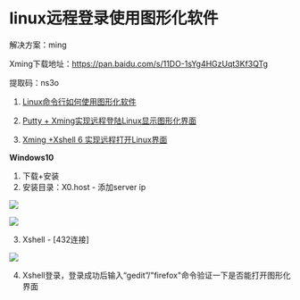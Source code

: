 # linux远程登录使用图形化软件

解决方案：ming

Xming下载地址：https://pan.baidu.com/s/11DO-1sYg4HGzUqt3Kf3QTg

提取码：ns3o

1. [Linux命令行如何使用图形化软件]( https://zhuanlan.zhihu.com/p/66718893)

2. [Putty + Xming实现远程登陆Linux显示图形化界面](https://blog.csdn.net/Yinyaowei/article/details/108303562?utm_medium=distribute.pc_relevant.none-task-blog-2~default~baidujs_title~default-0.control&spm=1001.2101.3001.4242)

3. [Xming +Xshell 6 实现远程打开Linux界面](https://blog.csdn.net/akuoma/article/details/82182913)

**Windows10**

1. 下载+安装
2. 安装目录：X0.host - 添加server ip

![](https://oj84-1259326782.cos.ap-chengdu.myqcloud.com/uPic/2021/08_19_70-20210819230129970.png)

![](https://oj84-1259326782.cos.ap-chengdu.myqcloud.com/uPic/2021/08_19_08_19_70-20210819230145856.png)

3. Xshell - [432连接]

![](https://oj84-1259326782.cos.ap-chengdu.myqcloud.com/uPic/2021/08_19_08_19_70.png)

4. Xshell登录，登录成功后输入“gedit”/"firefox"命令验证一下是否能打开图形化界面